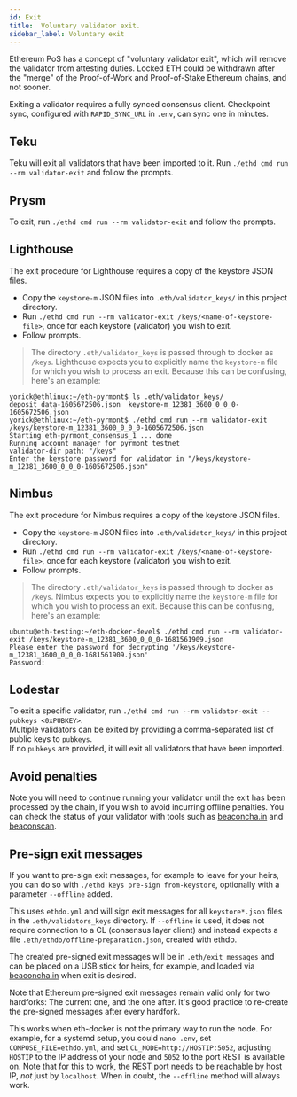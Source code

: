 ```yaml
---
id: Exit
title:  Voluntary validator exit.
sidebar_label: Voluntary exit
---
```


Ethereum PoS has a concept of "voluntary validator exit", which will remove the
validator from attesting duties. Locked ETH could be withdrawn after the "merge"
of the Proof-of-Work and Proof-of-Stake Ethereum chains, and not sooner.

Exiting a validator requires a fully synced consensus client. Checkpoint sync,
configured with `RAPID_SYNC_URL` in `.env`, can sync one in minutes.

## Teku

Teku will exit all validators that have been imported to it. Run
`./ethd cmd run --rm validator-exit` and follow the prompts.

## Prysm

To exit, run `./ethd cmd run --rm validator-exit` and follow the
prompts.

## Lighthouse

The exit procedure for Lighthouse requires a copy of the keystore JSON files.

- Copy the `keystore-m` JSON files into `.eth/validator_keys/` in this project directory.
- Run `./ethd cmd run --rm validator-exit /keys/<name-of-keystore-file>`, once for each keystore (validator) you wish to exit.
- Follow prompts.

> The directory `.eth/validator_keys` is passed through to docker as `/keys`. Lighthouse
> expects you to explicitly name the `keystore-m` file for which you wish to process an exit. Because this can
> be confusing, here's an example:
```
yorick@ethlinux:~/eth-pyrmont$ ls .eth/validator_keys/
deposit_data-1605672506.json  keystore-m_12381_3600_0_0_0-1605672506.json
yorick@ethlinux:~/eth-pyrmont$ ./ethd cmd run --rm validator-exit /keys/keystore-m_12381_3600_0_0_0-1605672506.json
Starting eth-pyrmont_consensus_1 ... done
Running account manager for pyrmont testnet
validator-dir path: "/keys" 
Enter the keystore password for validator in "/keys/keystore-m_12381_3600_0_0_0-1605672506.json"  
```

## Nimbus

The exit procedure for Nimbus requires a copy of the keystore JSON files.

- Copy the `keystore-m` JSON files into `.eth/validator_keys/` in this project directory.
- Run `./ethd cmd run --rm validator-exit /keys/<name-of-keystore-file>`, once for each keystore (validator) you wish to exit.
- Follow prompts.

> The directory `.eth/validator_keys` is passed through to docker as `/keys`. Nimbus
> expects you to explicitly name the `keystore-m` file for which you wish to process an exit. Because this can
> be confusing, here's an example:
```
ubuntu@eth-testing:~/eth-docker-devel$ ./ethd cmd run --rm validator-exit /keys/keystore-m_12381_3600_0_0_0-1681561909.json
Please enter the password for decrypting '/keys/keystore-m_12381_3600_0_0_0-1681561909.json'
Password:
```

## Lodestar

To exit a specific validator, run `./ethd cmd run --rm validator-exit --pubkeys <0xPUBKEY>`.  
Multiple validators can be exited by providing a comma-separated list of public keys to `pubkeys`.  
If no `pubkeys` are provided, it will exit all validators that have been imported.

## Avoid penalties

Note you will need to continue running your validator until the exit
has been processed by the chain, if you wish to avoid incurring offline
penalties. You can check the status of your validator with tools such
as [beaconcha.in](https://beaconcha.in) and [beaconscan](https://beaconscan.com).

## Pre-sign exit messages

If you want to pre-sign exit messages, for example to leave for your heirs, you can do so
with `./ethd keys pre-sign from-keystore`, optionally with a parameter `--offline` added.

This uses `ethdo.yml` and will sign exit messages for all `keystore*.json` files in the
`.eth/validators_keys` directory. If `--offline` is used, it does not require connection
to a CL (consensus layer client) and instead expects a file `.eth/ethdo/offline-preparation.json`,
created with ethdo.

The created pre-signed exit messages will be in `.eth/exit_messages` and can be placed on a USB
stick for heirs, for example, and loaded via [beaconcha.in](https://beaconcha.in/tools/broadcast) when exit is desired.

Note that Ethereum pre-signed exit messages remain valid only for two hardforks: The current one, and the one after. It's good
practice to re-create the pre-signed messages after every hardfork.

This works when eth-docker is not the primary way to run the node. For example, for a systemd
setup, you could `nano .env`, set `COMPOSE_FILE=ethdo.yml`, and set `CL_NODE=http://HOSTIP:5052`,
adjusting `HOSTIP` to the IP address of your node and `5052` to the port REST is available on. Note
that for this to work, the REST port needs to be reachable by host IP, *not* just by `localhost`.
When in doubt, the `--offline` method will always work.
